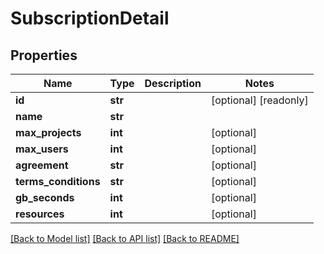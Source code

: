 # SubscriptionDetail

## Properties
Name | Type | Description | Notes
------------ | ------------- | ------------- | -------------
**id** | **str** |  | [optional] [readonly] 
**name** | **str** |  | 
**max_projects** | **int** |  | [optional] 
**max_users** | **int** |  | [optional] 
**agreement** | **str** |  | [optional] 
**terms_conditions** | **str** |  | [optional] 
**gb_seconds** | **int** |  | [optional] 
**resources** | **int** |  | [optional] 

[[Back to Model list]](../README.md#documentation-for-models) [[Back to API list]](../README.md#documentation-for-api-endpoints) [[Back to README]](../README.md)


